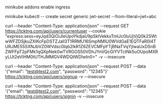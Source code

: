 minikube addons enable ingress

minikube kubectl -- create secret generic jwt-secret --from-literal=jwt=abc

curl --header "Content-Type: application/json" --request GET https://tcktng.com/api/users/currentuser --cookie "express:sess=eyJqd3QiOiJleUpoYkdjaU9pSklVekkxTmlJc0luUjVjQ0k2SWtwWFZDSjkuZXlKcFpDSTZJall3T1RRMU16SmpNMlU0WVdGaE1EQTFaR0l4TURJME55SXNJbVZ0WVdsc0lqb2lkR1Z6ZEVCMFpYTjBNaTVqYjIwaUxDSnBZWFFpT2pFMk1qQXpNek0wTVRGOS50VDhJYnVQcGlYVTctNk5uOUpoMXRyLUt2eVlHM0tUTHJMMGV4WDQtWDIwIn0=" -v --insecure

curl --header "Content-Type: application/json" --request POST --data '{"email": "test@test2.com", "password": "12345"}' https://tcktng.com/api/users/signup -v --insecure

curl --header "Content-Type: application/json" --request POST --data '{"email": "test@test2.com", "password": "12345"}' https://tcktng.com/api/users/signin -v --insecure
